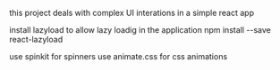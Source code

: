 this project deals with complex UI interations in a simple react app

install lazyload to allow lazy loadig in the application 
npm install --save react-lazyload

use spinkit for spinners
use animate.css for css animations
